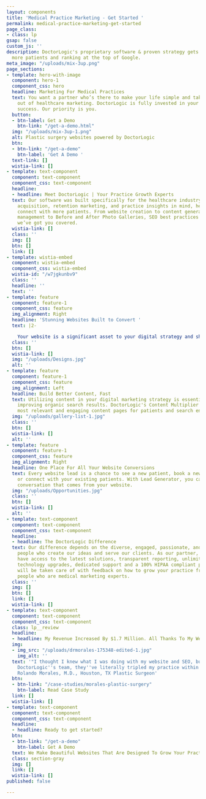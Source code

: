 ```yaml
---
layout: components
title: 'Medical Practice Marketing - Get Started '
permalink: medical-practice-marketing-get-started
page_class:
- class: lp
gsap: false
custom_js: ''
description: DoctorLogic's proprietary software & proven strategy gets you found by
  more patients and ranking at the top of Google.
meta_image: "/uploads/mix-3up.png"
page_sections:
- template: hero-with-image
  component: hero-1
  component_css: hero
  headline: Marketing For Medical Practices
  text: You want a partner who’s there to make your life simple and takes the guesswork
    out of healthcare marketing. DoctorLogic is fully invested in your practice’s
    success. Our priority is you.
  button:
  - btn-label: Get a Demo
    btn-link: "/get-a-demo.html"
  img: "/uploads/mix-3up-1.png"
  alt: Plastic surgery websites powered by DoctorLogic
  btn:
  - btn-link: "/get-a-demo"
    btn-label: 'Get A Demo '
  text-link: []
  wistia-link: []
- template: text-component
  component: text-component
  component_css: text-component
  headline:
  - headline: Meet DoctorLogic | Your Practice Growth Experts
  text: Our software was built specifically for the healthcare industry with patient
    acquisition, retention marketing, and practice insights in mind, helping providers
    connect with more patients. From website creation to content generation, reputation
    management to Before and After Photo Galleries, SEO best practices to lead conversion,
    we’ve got you covered.
  wistia-link: []
  class: ''
  img: []
  btn: []
  link: []
- template: wistia-embed
  component: wistia-embed
  component_css: wistia-embed
  wistia-id: "/w7jgkunbv9"
  class: ''
  headline: ''
  text: ''
- template: feature
  component: feature-1
  component_css: feature
  img_alignment: Right
  headline: 'Stunning Websites Built to Convert '
  text: |2-

    Your website is a significant asset to your digital strategy and should not be taken lightly. With DoctorLogic, you'll receive a website that not only looks great but functions seamlessly. Receive a custom and educational medical website that is 100% responsive and built with one goal in mind: grow your practice.
  class: ''
  btn: []
  wistia-link: []
  img: "/uploads/Designs.jpg"
  alt: ''
- template: feature
  component: feature-1
  component_css: feature
  img_alignment: Left
  headline: Build Better Content, Fast
  text: Utilizing content in your digital marketing strategy is essential to SEO and
    improving organic search results. DoctorLogic's Content Multiplier amplifies the
    most relevant and engaging content pages for patients and search engines.
  img: "/uploads/gallery-list-1.jpg"
  class: ''
  btn: []
  wistia-link: []
  alt: ''
- template: feature
  component: feature-1
  component_css: feature
  img_alignment: Right
  headline: One Place For All Your Website Conversions
  text: Every website lead is a chance to see a new patient, book a new consultation,
    or connect with your existing patients. With Lead Generator, you can manage every
    conversation that comes from your website.
  img: "/uploads/Opportunities.jpg"
  class: ''
  btn: []
  wistia-link: []
  alt: ''
- template: text-component
  component: text-component
  component_css: text-component
  headline:
  - headline: The DoctorLogic Difference
  text: Our difference depends on the diverse, engaged, passionate, and experienced
    people who create our ideas and serve our clients. As our partner, you will also
    have access to the latest solutions, transparent reporting, unlimited content,
    technology upgrades, dedicated support and a 100% HIPAA compliant platform. You
    will be taken care of with feedback on how to grow your practice from like minded
    people who are medical marketing experts.
  class: ''
  img: []
  btn: []
  link: []
  wistia-link: []
- template: text-component
  component: text-component
  component_css: text-component
  class: lp__review
  headline:
  - headline: My Revenue Increased By $1.7 Million. All Thanks To My Website.
  img:
  - img_src: "/uploads/drmorales-175348-edited-1.jpg"
    img_alt: ''
  text: '"I thought I knew what I was doing with my website and SEO, but after meeting
    DoctorLogic''s team, they''ve literally tripled my practice within months." -
    Rolando Morales, M.D., Houston, TX Plastic Surgeon'
  btn:
  - btn-link: "/case-studies/morales-plastic-surgery"
    btn-label: Read Case Study
  link: []
  wistia-link: []
- template: text-component
  component: text-component
  component_css: text-component
  headline:
  - headline: Ready to get started?
  btn:
  - btn-link: "/get-a-demo"
    btn-label: Get A Demo
  text: We Make Beautiful Websites That Are Designed To Grow Your Practice
  class: section-gray
  img: []
  link: []
  wistia-link: []
published: false

---
```

